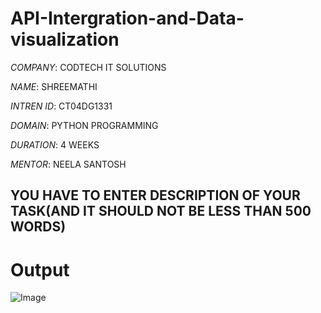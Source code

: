 # API-Intergration-and-Data-visualization

*COMPANY*: CODTECH IT SOLUTIONS

*NAME*: SHREEMATHI

*INTREN ID*: CT04DG1331

*DOMAIN*: PYTHON PROGRAMMING

*DURATION*: 4 WEEKS

*MENTOR*: NEELA SANTOSH

## YOU HAVE TO ENTER DESCRIPTION OF YOUR TASK(AND IT SHOULD NOT BE LESS THAN 500 WORDS)
# Output
![Image](https://github.com/user-attachments/assets/6791b19a-a456-4fee-a41c-d1d9f036fe78)
